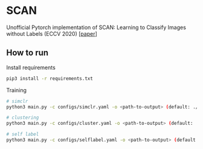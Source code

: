 # SCAN

Unofficial Pytorch implementation of SCAN: Learning to Classify Images without Labels (ECCV 2020) [[paper](https://arxiv.org/abs/2005.12320)]

## How to run

Install requirements

```bash
pip3 install -r requirements.txt
```

Training

```bash
# simclr
python3 main.py -c configs/simclr.yaml -o <path-to-output> (default: ./dataset/simclr/run-date-time)

# clustering
python3 main.py -c configs/cluster.yaml -o <path-to-output> (default: ./dataset/cluster/run-date-time)

# self label
python3 main.py -c configs/selflabel.yaml -o <path-to-output> (default: ./dataset/selflabel/run-date-time)
```

